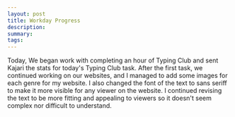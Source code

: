 ```yaml
---
layout: post
title: Workday Progress
description: 
summary: 
tags: 
---
```

Today, We began work with completing an hour of Typing Club and sent Kajari the stats for today's Typing Club task. After the first task, we continued working on our websites, and I managed to add some images for each genre for my website. I also changed the font of the text to sans seriff to make it more visible for any viewer on the website. I continued revising the text to be more fitting and appealing to viewers so it doesn't seem complex nor difficult to understand.